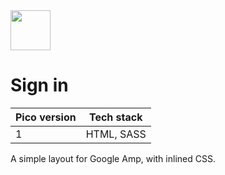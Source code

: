 <a href="https://picocss.com/">
  <img src="https://picocss.com/img/logo.svg" width="64" height="64">
</a>

# Sign in
| Pico version | Tech stack |
| ----- | ----- |
| 1 | HTML, SASS |

A simple layout for Google Amp, with inlined CSS.
